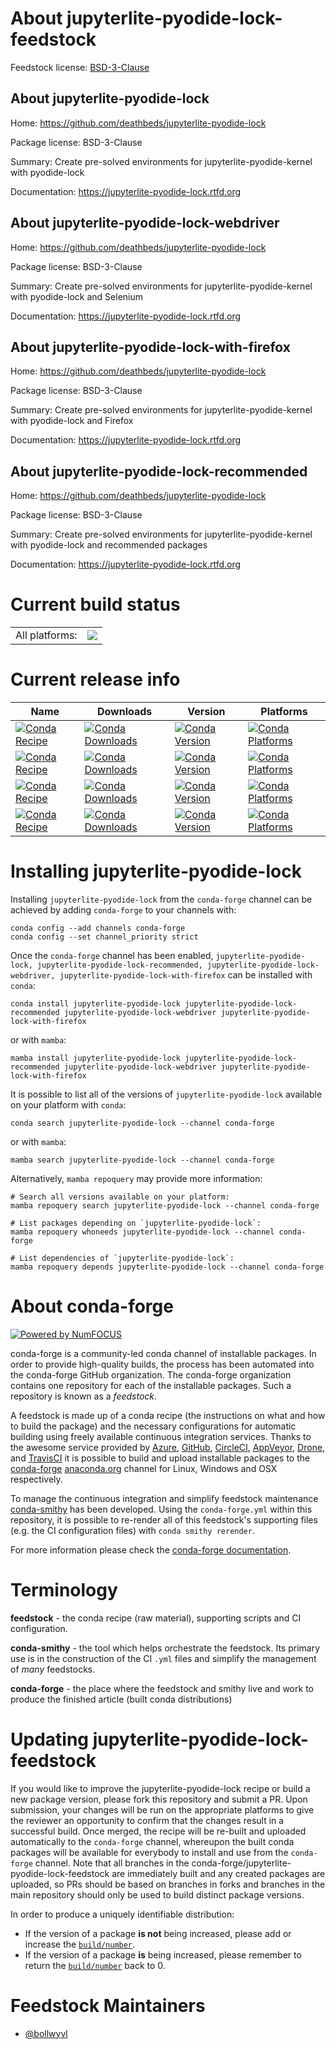 About jupyterlite-pyodide-lock-feedstock
========================================

Feedstock license: [BSD-3-Clause](https://github.com/conda-forge/jupyterlite-pyodide-lock-feedstock/blob/main/LICENSE.txt)


About jupyterlite-pyodide-lock
------------------------------

Home: https://github.com/deathbeds/jupyterlite-pyodide-lock

Package license: BSD-3-Clause

Summary: Create pre-solved environments for jupyterlite-pyodide-kernel with pyodide-lock

Documentation: https://jupyterlite-pyodide-lock.rtfd.org

About jupyterlite-pyodide-lock-webdriver
----------------------------------------

Home: https://github.com/deathbeds/jupyterlite-pyodide-lock

Package license: BSD-3-Clause

Summary: Create pre-solved environments for jupyterlite-pyodide-kernel with pyodide-lock and Selenium


Documentation: https://jupyterlite-pyodide-lock.rtfd.org

About jupyterlite-pyodide-lock-with-firefox
-------------------------------------------

Home: https://github.com/deathbeds/jupyterlite-pyodide-lock

Package license: BSD-3-Clause

Summary: Create pre-solved environments for jupyterlite-pyodide-kernel with pyodide-lock and Firefox

Documentation: https://jupyterlite-pyodide-lock.rtfd.org

About jupyterlite-pyodide-lock-recommended
------------------------------------------

Home: https://github.com/deathbeds/jupyterlite-pyodide-lock

Package license: BSD-3-Clause

Summary: Create pre-solved environments for jupyterlite-pyodide-kernel with pyodide-lock and recommended packages

Documentation: https://jupyterlite-pyodide-lock.rtfd.org

Current build status
====================


<table><tr><td>All platforms:</td>
    <td>
      <a href="https://dev.azure.com/conda-forge/feedstock-builds/_build/latest?definitionId=24542&branchName=main">
        <img src="https://dev.azure.com/conda-forge/feedstock-builds/_apis/build/status/jupyterlite-pyodide-lock-feedstock?branchName=main">
      </a>
    </td>
  </tr>
</table>

Current release info
====================

| Name | Downloads | Version | Platforms |
| --- | --- | --- | --- |
| [![Conda Recipe](https://img.shields.io/badge/recipe-jupyterlite--pyodide--lock-green.svg)](https://anaconda.org/conda-forge/jupyterlite-pyodide-lock) | [![Conda Downloads](https://img.shields.io/conda/dn/conda-forge/jupyterlite-pyodide-lock.svg)](https://anaconda.org/conda-forge/jupyterlite-pyodide-lock) | [![Conda Version](https://img.shields.io/conda/vn/conda-forge/jupyterlite-pyodide-lock.svg)](https://anaconda.org/conda-forge/jupyterlite-pyodide-lock) | [![Conda Platforms](https://img.shields.io/conda/pn/conda-forge/jupyterlite-pyodide-lock.svg)](https://anaconda.org/conda-forge/jupyterlite-pyodide-lock) |
| [![Conda Recipe](https://img.shields.io/badge/recipe-jupyterlite--pyodide--lock--recommended-green.svg)](https://anaconda.org/conda-forge/jupyterlite-pyodide-lock-recommended) | [![Conda Downloads](https://img.shields.io/conda/dn/conda-forge/jupyterlite-pyodide-lock-recommended.svg)](https://anaconda.org/conda-forge/jupyterlite-pyodide-lock-recommended) | [![Conda Version](https://img.shields.io/conda/vn/conda-forge/jupyterlite-pyodide-lock-recommended.svg)](https://anaconda.org/conda-forge/jupyterlite-pyodide-lock-recommended) | [![Conda Platforms](https://img.shields.io/conda/pn/conda-forge/jupyterlite-pyodide-lock-recommended.svg)](https://anaconda.org/conda-forge/jupyterlite-pyodide-lock-recommended) |
| [![Conda Recipe](https://img.shields.io/badge/recipe-jupyterlite--pyodide--lock--webdriver-green.svg)](https://anaconda.org/conda-forge/jupyterlite-pyodide-lock-webdriver) | [![Conda Downloads](https://img.shields.io/conda/dn/conda-forge/jupyterlite-pyodide-lock-webdriver.svg)](https://anaconda.org/conda-forge/jupyterlite-pyodide-lock-webdriver) | [![Conda Version](https://img.shields.io/conda/vn/conda-forge/jupyterlite-pyodide-lock-webdriver.svg)](https://anaconda.org/conda-forge/jupyterlite-pyodide-lock-webdriver) | [![Conda Platforms](https://img.shields.io/conda/pn/conda-forge/jupyterlite-pyodide-lock-webdriver.svg)](https://anaconda.org/conda-forge/jupyterlite-pyodide-lock-webdriver) |
| [![Conda Recipe](https://img.shields.io/badge/recipe-jupyterlite--pyodide--lock--with--firefox-green.svg)](https://anaconda.org/conda-forge/jupyterlite-pyodide-lock-with-firefox) | [![Conda Downloads](https://img.shields.io/conda/dn/conda-forge/jupyterlite-pyodide-lock-with-firefox.svg)](https://anaconda.org/conda-forge/jupyterlite-pyodide-lock-with-firefox) | [![Conda Version](https://img.shields.io/conda/vn/conda-forge/jupyterlite-pyodide-lock-with-firefox.svg)](https://anaconda.org/conda-forge/jupyterlite-pyodide-lock-with-firefox) | [![Conda Platforms](https://img.shields.io/conda/pn/conda-forge/jupyterlite-pyodide-lock-with-firefox.svg)](https://anaconda.org/conda-forge/jupyterlite-pyodide-lock-with-firefox) |

Installing jupyterlite-pyodide-lock
===================================

Installing `jupyterlite-pyodide-lock` from the `conda-forge` channel can be achieved by adding `conda-forge` to your channels with:

```
conda config --add channels conda-forge
conda config --set channel_priority strict
```

Once the `conda-forge` channel has been enabled, `jupyterlite-pyodide-lock, jupyterlite-pyodide-lock-recommended, jupyterlite-pyodide-lock-webdriver, jupyterlite-pyodide-lock-with-firefox` can be installed with `conda`:

```
conda install jupyterlite-pyodide-lock jupyterlite-pyodide-lock-recommended jupyterlite-pyodide-lock-webdriver jupyterlite-pyodide-lock-with-firefox
```

or with `mamba`:

```
mamba install jupyterlite-pyodide-lock jupyterlite-pyodide-lock-recommended jupyterlite-pyodide-lock-webdriver jupyterlite-pyodide-lock-with-firefox
```

It is possible to list all of the versions of `jupyterlite-pyodide-lock` available on your platform with `conda`:

```
conda search jupyterlite-pyodide-lock --channel conda-forge
```

or with `mamba`:

```
mamba search jupyterlite-pyodide-lock --channel conda-forge
```

Alternatively, `mamba repoquery` may provide more information:

```
# Search all versions available on your platform:
mamba repoquery search jupyterlite-pyodide-lock --channel conda-forge

# List packages depending on `jupyterlite-pyodide-lock`:
mamba repoquery whoneeds jupyterlite-pyodide-lock --channel conda-forge

# List dependencies of `jupyterlite-pyodide-lock`:
mamba repoquery depends jupyterlite-pyodide-lock --channel conda-forge
```


About conda-forge
=================

[![Powered by
NumFOCUS](https://img.shields.io/badge/powered%20by-NumFOCUS-orange.svg?style=flat&colorA=E1523D&colorB=007D8A)](https://numfocus.org)

conda-forge is a community-led conda channel of installable packages.
In order to provide high-quality builds, the process has been automated into the
conda-forge GitHub organization. The conda-forge organization contains one repository
for each of the installable packages. Such a repository is known as a *feedstock*.

A feedstock is made up of a conda recipe (the instructions on what and how to build
the package) and the necessary configurations for automatic building using freely
available continuous integration services. Thanks to the awesome service provided by
[Azure](https://azure.microsoft.com/en-us/services/devops/), [GitHub](https://github.com/),
[CircleCI](https://circleci.com/), [AppVeyor](https://www.appveyor.com/),
[Drone](https://cloud.drone.io/welcome), and [TravisCI](https://travis-ci.com/)
it is possible to build and upload installable packages to the
[conda-forge](https://anaconda.org/conda-forge) [anaconda.org](https://anaconda.org/)
channel for Linux, Windows and OSX respectively.

To manage the continuous integration and simplify feedstock maintenance
[conda-smithy](https://github.com/conda-forge/conda-smithy) has been developed.
Using the ``conda-forge.yml`` within this repository, it is possible to re-render all of
this feedstock's supporting files (e.g. the CI configuration files) with ``conda smithy rerender``.

For more information please check the [conda-forge documentation](https://conda-forge.org/docs/).

Terminology
===========

**feedstock** - the conda recipe (raw material), supporting scripts and CI configuration.

**conda-smithy** - the tool which helps orchestrate the feedstock.
                   Its primary use is in the construction of the CI ``.yml`` files
                   and simplify the management of *many* feedstocks.

**conda-forge** - the place where the feedstock and smithy live and work to
                  produce the finished article (built conda distributions)


Updating jupyterlite-pyodide-lock-feedstock
===========================================

If you would like to improve the jupyterlite-pyodide-lock recipe or build a new
package version, please fork this repository and submit a PR. Upon submission,
your changes will be run on the appropriate platforms to give the reviewer an
opportunity to confirm that the changes result in a successful build. Once
merged, the recipe will be re-built and uploaded automatically to the
`conda-forge` channel, whereupon the built conda packages will be available for
everybody to install and use from the `conda-forge` channel.
Note that all branches in the conda-forge/jupyterlite-pyodide-lock-feedstock are
immediately built and any created packages are uploaded, so PRs should be based
on branches in forks and branches in the main repository should only be used to
build distinct package versions.

In order to produce a uniquely identifiable distribution:
 * If the version of a package **is not** being increased, please add or increase
   the [``build/number``](https://docs.conda.io/projects/conda-build/en/latest/resources/define-metadata.html#build-number-and-string).
 * If the version of a package **is** being increased, please remember to return
   the [``build/number``](https://docs.conda.io/projects/conda-build/en/latest/resources/define-metadata.html#build-number-and-string)
   back to 0.

Feedstock Maintainers
=====================

* [@bollwyvl](https://github.com/bollwyvl/)

